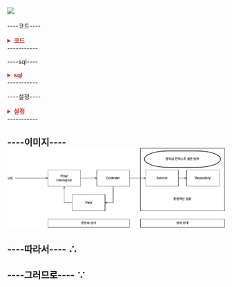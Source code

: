
<img src="/assets/img/jpa_study/ch.X/pic-X-X.png">

----코드----
<details>
<summary style="color:rgb(200, 50, 50)"><b>코드</b></summary>
<div markdown="1">

```java

```

</div>
</details>
-----------

----sql----
<details>
<summary style="color:rgb(200, 50, 50)"><b>sql</b></summary>
<div markdown="1">

```sql

```

</div>
</details>
-----------


----설정----
<details>
<summary style="color:rgb(200, 50, 50)"><b>설정</b></summary>
<div markdown="1">



</div>
</details>
-----------


----이미지----
<img src="/assets/img/jpa_study/ch.13/pic-13-1.png">
-----------


----따라서----
∴
-----------

----그러므로----
∵
-----------